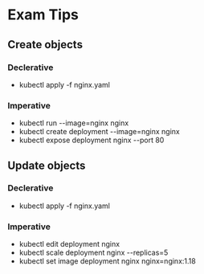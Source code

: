 # Exam Tips

## Create objects

### Declerative
- kubectl apply -f nginx.yaml

### Imperative

- kubectl run --image=nginx nginx
- kubectl create deployment --image=nginx nginx
- kubectl expose deployment nginx --port 80

## Update objects

### Declerative

- kubectl apply -f nginx.yaml

### Imperative

- kubectl edit deployment nginx
- kubectl scale deployment nginx --replicas=5
- kubectl set image deployment nginx nginx=nginx:1.18